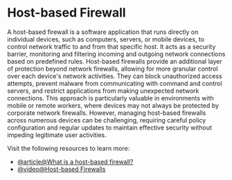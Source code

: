 # Host-based Firewall

A host-based firewall is a software application that runs directly on individual devices, such as computers, servers, or mobile devices, to control network traffic to and from that specific host. It acts as a security barrier, monitoring and filtering incoming and outgoing network connections based on predefined rules. Host-based firewalls provide an additional layer of protection beyond network firewalls, allowing for more granular control over each device's network activities. They can block unauthorized access attempts, prevent malware from communicating with command and control servers, and restrict applications from making unexpected network connections. This approach is particularly valuable in environments with mobile or remote workers, where devices may not always be protected by corporate network firewalls. However, managing host-based firewalls across numerous devices can be challenging, requiring careful policy configuration and regular updates to maintain effective security without impeding legitimate user activities.

Visit the following resources to learn more:

- [@article@What is a host-based firewall?](https://www.paloaltonetworks.com/cyberpedia/what-is-a-host-based-firewall)
- [@video@Host-based Firewalls](https://www.youtube.com/watch?v=aRHhm980oaE)